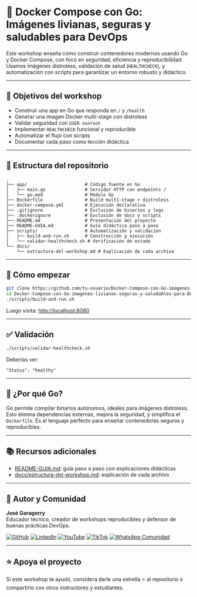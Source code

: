 # 🚀 Docker Compose con Go: Imágenes livianas, seguras y saludables para DevOps

Este workshop enseña cómo construir contenedores modernos usando Go y Docker Compose, con foco en seguridad, eficiencia y reproducibilidad. Usamos imágenes distroless, validación de salud (`HEALTHCHECK`), y automatización con scripts para garantizar un entorno robusto y didáctico.

---

## 🎯 Objetivos del workshop

- Construir una app en Go que responda en `/` y `/health`
- Generar una imagen Docker multi-stage con distroless
- Validar seguridad con `USER nonroot`
- Implementar `HEALTHCHECK` funcional y reproducible
- Automatizar el flujo con scripts
- Documentar cada paso como lección didáctica

---

## 📁 Estructura del repositorio

```
.
├── app/                      # Código fuente en Go
│   ├── main.go               # Servidor HTTP con endpoints /
│   └── go.mod                # Módulo Go
├── Dockerfile                # Build multi-stage + distroless
├── docker-compose.yml        # Ejecución declarativa
├── .gitignore                # Exclusión de binarios y logs
├── .dockerignore             # Exclusión de docs y scripts
├── README.md                 # Presentación del proyecto
├── README-GUIA.md            # Guía didáctica paso a paso
├── scripts/                  # Automatización y validación
│   ├── build-and-run.sh      # Construcción y ejecución
│   └── validar-healthcheck.sh # Verificación de estado
└── docs/
    └── estructura-del-workshop.md # Explicación de cada archivo
```

---

## 🚀 Cómo empezar

```bash
git clone https://github.com/tu-usuario/Docker-Compose-con-Go-imagenes-livianas-seguras-y-saludables-para-DevOps.git
cd Docker-Compose-con-Go-imagenes-livianas-seguras-y-saludables-para-DevOps
./scripts/build-and-run.sh
```

Luego visita: [http://localhost:8080](http://localhost:8080)

---

## ✅ Validación

```bash
./scripts/validar-healthcheck.sh
```

Deberías ver:

```
"Status": "healthy"
```

---

## 🧠 ¿Por qué Go?

Go permite compilar binarios autónomos, ideales para imágenes distroless. Esto elimina dependencias externas, mejora la seguridad, y simplifica el `Dockerfile`. Es el lenguaje perfecto para enseñar contenedores seguros y reproducibles.

---

## 📚 Recursos adicionales

- [README-GUIA.md](README-GUIA.md): guía paso a paso con explicaciones didácticas
- [docs/estructura-del-workshop.md](docs/estructura-del-workshop.md): explicación de cada archivo

---

## 👤 Autor y Comunidad

**José Garagorry**  
Educador técnico, creador de workshops reproducibles y defensor de buenas prácticas DevOps.

[![GitHub](https://img.shields.io/badge/GitHub-Jos%C3%A9%20Garagorry-black?logo=github)](https://github.com/JoseGaragorry)
[![LinkedIn](https://img.shields.io/badge/LinkedIn-Jos%C3%A9%20Garagorry-blue?logo=linkedin)](https://www.linkedin.com/in/JoseGaragorry)
[![YouTube](https://img.shields.io/badge/YouTube-Jos%C3%A9%20Garagorry-red?logo=youtube)](https://www.youtube.com/@JoseGaragorry)
[![TikTok](https://img.shields.io/badge/TikTok-Jos%C3%A9%20Garagorry-black?logo=tiktok)](https://www.tiktok.com/@JoseGaragorry)
[![WhatsApp Comunidad](https://img.shields.io/badge/WhatsApp-Comunidad-green?logo=whatsapp)](https://chat.whatsapp.com/tu-enlace-de-comunidad)

---

## ⭐ Apoya el proyecto

Si este workshop te ayudó, considera darle una estrella ⭐ al repositorio o compartirlo con otros instructores y estudiantes.


